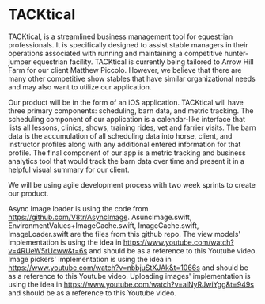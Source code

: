 # TACKtical

TACKtical, is a streamlined business management tool for equestrian professionals. It is specifically designed to assist stable managers in their operations associated with running and maintaining a competitive hunter-jumper equestrian facility. TACKtical is currently being tailored to Arrow Hill Farm for our client Matthew Piccolo. However, we believe that there are many other competitive show stables that have similar organizational needs and may also want to utilize our application.


Our product will be in the form of an iOS application. TACKtical will have three primary components: scheduling, barn data, and metric tracking. The scheduling component of our application is a calendar-like interface that lists all lessons, clinics, shows, training rides, vet and farrier visits. The barn data is the accumulation of all scheduling data into horse, client, and instructor profiles along with any additional entered information for that profile. The final component of our app is a metric tracking and business analytics tool that would track the barn data over time and present it in a helpful visual summary for our client. 


We will be using agile development process with two week sprints to create our product.

Async Image loader is using the code from https://github.com/V8tr/AsyncImage. AsuncImage.swift, EnvironmentValues+ImageCache.swift, ImageCache.swift, ImageLoader.swift are the files from this github repo. 
The view models' implementation is using the idea in https://www.youtube.com/watch?v=4RUeW5rUcww&t=6s and should be as a reference to this Youtube video. 
Image pickers' implementation is using the idea in https://www.youtube.com/watch?v=nbbjuStXJAk&t=1066s and should be as a reference to this Youtube video. 
Uploading images' implementation is using the idea in https://www.youtube.com/watch?v=alNyRJwiYgg&t=949s and should be as a reference to this Youtube video. 

